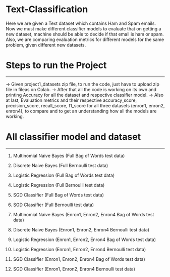 # Text-Classification
Here we are given a Text dataset which contains Ham and Spam emails. Now we must make different classifier models to evaluate that on getting a new dataset, machine should be able to decide if that email is ham or spam. Also, we are comparing evaluation metrics for different models for the same problem, given different new datasets.

# Steps to run the Project
---------------------------
-> Given project1_datasets zip file, to run the code, just have to upload zip file in fileas on Colab. 
-> After that all the code is working on its own and printing Accuracy for all the dataset and respective classifier model.
-> Also at last, Evaluation metrics and their respective accuracy_score, precision_score, recall_score, f1_score for all three datasets (enron1, enron2, enron4), to compare and to get an understanding how all the models are working.

# All classifier model and dataset
-----------------------------------------------
1) Multinomial Naive Bayes (Full Bag of Words test data)
2) Discrete Naive Bayes (Full Bernoulli test data)
3) Logistic Regression (Full Bag of Words test data)
4) Logistic Regression (Full Bernoulli test data)
5) SGD Classifier (Full Bag of Words test data)
6) SGD Classifier (Full Bernoulli test data)

7) Multinomial Naive Bayes (Enron1, Enron2, Enron4 Bag of Words test data)
8) Discrete Naive Bayes (Enron1, Enron2, Enron4 Bernoulli test data)
9) Logistic Regression (Enron1, Enron2, Enron4 Bag of Words test data)
10) Logistic Regression (Enron1, Enron2, Enron4 Bernoulli test data)
11) SGD Classifier (Enron1, Enron2, Enron4 Bag of Words test data) 
12) SGD Classifier (Enron1, Enron2, Enron4 Bernoulli test data)
